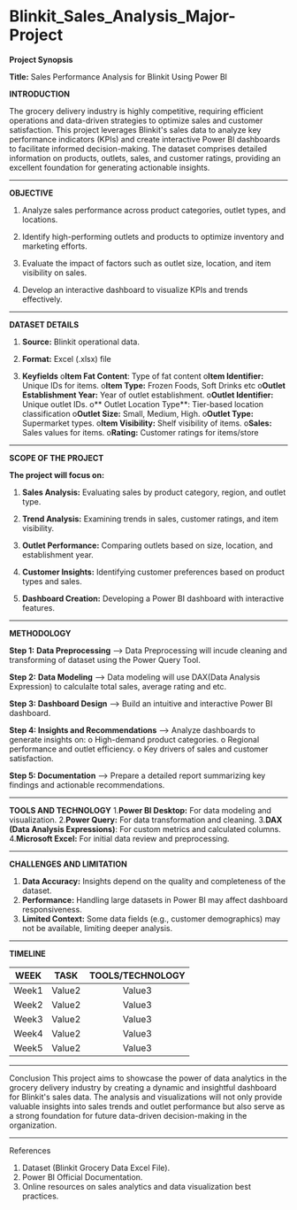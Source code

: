 # Blinkit_Sales_Analysis_Major-Project

**Project Synopsis**

**Title:** Sales Performance Analysis for Blinkit Using Power BI

**INTRODUCTION**

The grocery delivery industry is highly competitive, requiring efficient operations and data-driven strategies to optimize sales and customer satisfaction. This project leverages Blinkit's sales data to analyze key performance indicators (KPIs) and create interactive Power BI dashboards to facilitate informed decision-making. The dataset comprises detailed information on products, outlets, sales, and customer ratings, providing an excellent foundation for generating actionable insights.

________________________________________

**OBJECTIVE**

1. Analyze sales performance across product categories, outlet types, and locations.

2. Identify high-performing outlets and products to optimize inventory and marketing efforts.

3. Evaluate the impact of factors such as outlet size, location, and item visibility on sales.

4. Develop an interactive dashboard to visualize KPIs and trends effectively.

 ________________________________________

**DATASET DETAILS**

1. **Source:** Blinkit operational data.

2. **Format:** Excel (.xlsx) file 

3. **Keyfields**
      o**Item Fat Content**: Type of fat content
      o**Item Identifier:** Unique IDs for items.
      o**Item Type:** Frozen Foods, Soft Drinks etc
      o**Outlet Establishment Year:** Year of outlet establishment.
      o**Outlet Identifier:** Unique outlet IDs.
      o**	Outlet Location Type**: Tier-based location classification 
      o**Outlet Size:** Small, Medium, High.
      o**Outlet Type:** Supermarket types.
      o**Item Visibility:** Shelf visibility of items.
      o**Sales:** Sales values for items.
      o**Rating:** Customer ratings for items/store

_______________________________________

**SCOPE OF THE PROJECT**

**The project will focus on:**

1. **Sales Analysis:** Evaluating sales by product category, region, and outlet type.

2. **Trend Analysis:** Examining trends in sales, customer ratings, and item visibility.

3. **Outlet Performance:** Comparing outlets based on size, location, and establishment year.

4. **Customer Insights:** Identifying customer preferences based on product types and sales.

5. **Dashboard Creation:** Developing a Power BI dashboard with interactive features.
   
________________________________________

**METHODOLOGY**

**Step 1:** **Data Preprocessing**
--> Data Preprocessing will incude cleaning and transforming of dataset using the Power Query Tool.

**Step 2:** **Data Modeling**
--> Data modeling will use DAX(Data Analysis Expression) to calculalte total sales, average rating and etc.

**Step 3: Dashboard Design**
--> Build an intuitive and interactive Power BI dashboard.

**Step 4: Insights and Recommendations**
--> Analyze dashboards to generate insights on:
            o High-demand product categories.
            o Regional performance and outlet efficiency.
            o Key drivers of sales and customer satisfaction.
	
**Step 5: Documentation**
--> Prepare a detailed report summarizing key findings and actionable recommendations.
________________________________________

**TOOLS AND TECHNOLOGY**
1.**Power BI Desktop:** For data modeling and visualization.
2.**Power Query:** For data transformation and cleaning.
3.**DAX (Data Analysis Expressions)**: For custom metrics and calculated columns.
4.**Microsoft Excel:** For initial data review and preprocessing.
________________________________________

**CHALLENGES AND LIMITATION**
1. **Data Accuracy:** Insights depend on the quality and completeness of the dataset.
2. **Performance:** Handling large datasets in Power BI may affect dashboard responsiveness.
3. **Limited Context:** Some data fields (e.g., customer demographics) may not be available, limiting deeper analysis.
________________________________________

**TIMELINE**

|	**WEEK** | **TASK** | 	**TOOLS/TECHNOLOGY**	 | 
| 	:-----:  | 	:-----:	 | 	:-----:	 | 
| 	Week1    | 	Value2	| 	Value3	 | 
| 	Week2    | 	Value2	| 	Value3	 | 
| 	Week3    | 	Value2	| 	Value3	 | 
| 	Week4    | 	Value2	| 	Value3	 | 
| 	Week5    | 	Value2	| 	Value3	 | 


________________________________________
Conclusion
This project aims to showcase the power of data analytics in the grocery delivery industry by creating a dynamic and insightful dashboard for Blinkit's sales data. The analysis and visualizations will not only provide valuable insights into sales trends and outlet performance but also serve as a strong foundation for future data-driven decision-making in the organization.
________________________________________
References
1.	Dataset (Blinkit Grocery Data Excel File).
2.	Power BI Official Documentation.
3.	Online resources on sales analytics and data visualization best practices.






